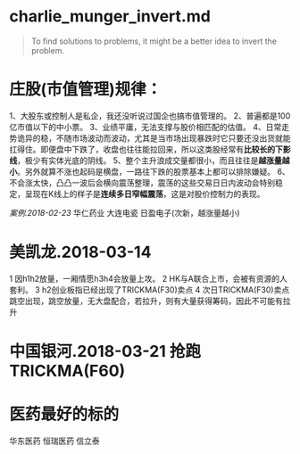 # charlie_munger_invert.md

> To find solutions to problems, it might be a better idea to invert the problem.


# 庄股(市值管理)规律：

1、大股东或控制人是私企，我还没听说过国企也搞市值管理的。
2、普遍都是100亿市值以下的中小票。
3、业绩平庸，无法支撑与股价相匹配的估值。
4、日常走势诡异的稳，不随市场波动而波动，尤其是当市场出现暴跌时它只要还没出货就能扛得住。即便盘中下跌了，收盘也往往能拉回来，所以这类股经常有**比较长的下影线**，极少有实体光底的阴线。
5、整个主升浪成交量都很小，而且往往是**越涨量越小**。另外就算不涨也起码是横盘，一路往下跌的股票基本上都可以排除嫌疑。
6、不会涨太快，凸凸一波后会横向震荡整理，震荡的这些交易日日内波动会特别稳定，呈现在K线上的样子是**连续多日窄幅震荡**，这是对股价控制力的表现。

*案例.2018-02-23*
华仁药业
大连电瓷
日盈电子(次新，越涨量越小)

# 美凯龙.2018-03-14

1 因h1h2放量，一厢情愿h3h4会放量上攻。
2 HK与A联合上市，会被有资源的人套利。
3 h2创业板指已经出现了TRICKMA(F30)卖点
4 次日TRICKMA(F30)卖点跳空出现，跳空放量，无大盘配合，若拉升，则有大量获得筹码，因此不可能有拉升

# 中国银河.2018-03-21 抢跑TRICKMA(F60)


# 医药最好的标的

华东医药
恒瑞医药
信立泰
